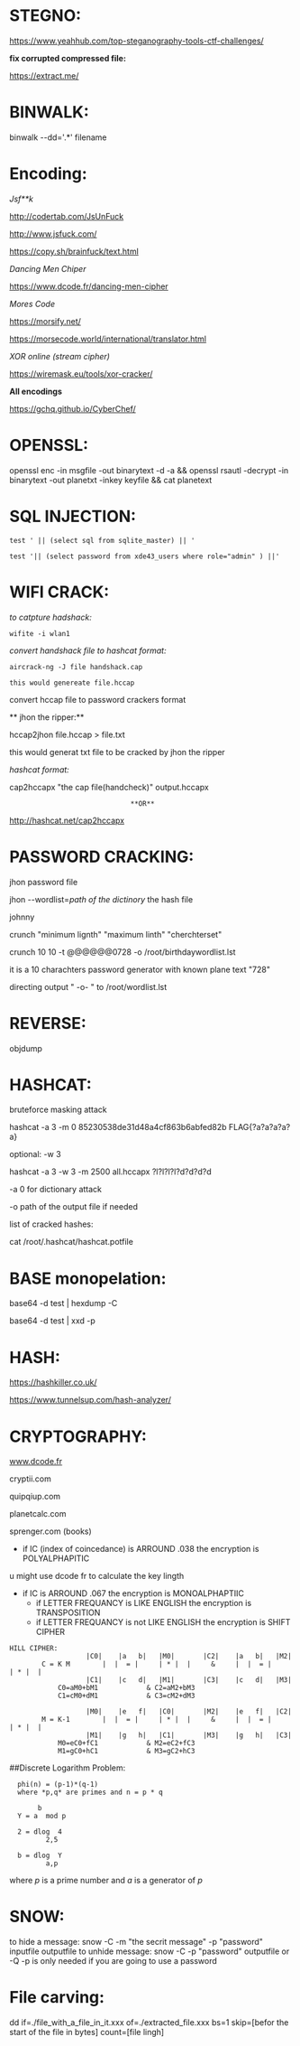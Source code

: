 # STEGNO:

https://www.yeahhub.com/top-steganography-tools-ctf-challenges/

**fix corrupted compressed file:**

https://extract.me/

# BINWALK:
binwalk --dd='.*' filename


# Encoding:
*Jsf**k*

http://codertab.com/JsUnFuck

http://www.jsfuck.com/ 

https://copy.sh/brainfuck/text.html 

*Dancing Men Chiper* 

https://www.dcode.fr/dancing-men-cipher 

*Mores Code*

https://morsify.net/

https://morsecode.world/international/translator.html 


*XOR online (stream cipher)*

https://wiremask.eu/tools/xor-cracker/

**All encodings**

https://gchq.github.io/CyberChef/


# OPENSSL:

openssl enc -in msgfile -out binarytext -d -a && openssl rsautl -decrypt -in binarytext -out planetxt -inkey keyfile && cat planetext

# SQL INJECTION:

```
test ' || (select sql from sqlite_master) || '

test '|| (select password from xde43_users where role="admin" ) ||'
```
# WIFI CRACK:
*to catpture hadshack:*
	
	wifite -i wlan1
	
*convert handshack file to hashcat format:*
	
	aircrack-ng -J file handshack.cap
	
	this would genereate file.hccap

convert hccap file to password crackers format

**	jhon the ripper:**	

hccap2jhon file.hccap > file.txt

this would generat txt file to be cracked by jhon the ripper

*hashcat format:*

cap2hccapx "the cap file(handcheck)" output.hccapx
	
	                              **OR**

http://hashcat.net/cap2hccapx
	
# PASSWORD CRACKING:
jhon password file

jhon --wordlist=*path of the dictinory* the hash file

johnny

crunch "minimum lignth" "maximum linth" "cherchterset"

crunch 10 10 -t @@@@@@0728 -o /root/birthdaywordlist.lst

it is a 10 charachters password generator with known plane text "728"

directing output  " -o- " to /root/wordlist.lst

# REVERSE:

objdump

# HASHCAT:

bruteforce masking attack

hashcat -a 3 -m 0 85230538de31d48a4cf863b6abfed82b FLAG{?a?a?a?a?a}
 
 optional: -w 3
 
hashcat -a 3 -w 3 -m 2500 all.hccapx ?l?l?l?l?d?d?d?d

-a 0 for dictionary attack

-o path of the output file if needed


list of cracked hashes:

cat /root/.hashcat/hashcat.potfile

# BASE monopelation:

base64 -d test | hexdump -C

base64 -d test | xxd -p


# HASH:

https://hashkiller.co.uk/

https://www.tunnelsup.com/hash-analyzer/


# CRYPTOGRAPHY:

www.dcode.fr

cryptii.com

quipqiup.com 

planetcalc.com

sprenger.com   (books)



* if IC (index of coincedance) is ARROUND .038 the encryption is POLYALPHAPITIC

u might use dcode fr to calculate the key lingth
* if IC is ARROUND .067 the encryption is MONOALPHAPTIIC
	* if LETTER FREQUANCY is LIKE ENGLISH the encryption is TRANSPOSITION
	* if LETTER FREQUANCY is not LIKE ENGLISH the encryption is SHIFT CIPHER
```
HILL CIPHER:
			       |C0|    |a   b|   |M0|		|C2|    |a   b|   |M2|
		C = K M	       |  |  = |     | * |  |	  & 	|  |  = |     | * |  |
			       |C1|    |c   d|   |M1|		|C3|    |c   d|   |M3|
			C0=aM0+bM1			  &	C2=aM2+bM3
			C1=cM0+dM1			  &	C3=cM2+dM3

			       |M0|    |e   f|   |C0|		|M2|    |e   f|   |C2|
		M = K-1        |  |  = |     | * |  |	  & 	|  |  = |     | * |  |
			       |M1|    |g   h|   |C1|		|M3|    |g   h|   |C3|
			M0=eC0+fC1			  &	M2=eC2+fC3
			M1=gC0+hC1			  &	M3=gC2+hC3

```
##Discrete Logarithm Problem:

```
  phi(n) = (p-1)*(q-1)
  where *p,q* are primes and n = p * q 

```

```
       b
  Y = a  mod p
  
  2 = dlog  4
         2,5

  b = dlog  Y
         a,p
```

where *p* is a prime number and *a* is a generator of *p*

# SNOW:

to hide a message:
snow -C -m "the secrit message" -p "password" inputfile outputfile
to unhide message:
snow -C -p "password" outputfile
or -Q
-p is only needed if you are going to use a password


# File carving:

dd if=./file_with_a_file_in_it.xxx of=./extracted_file.xxx bs=1 skip=[befor the start of the file in bytes] count=[file lingh]

